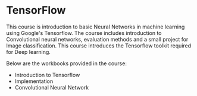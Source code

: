# TensorFlow
This course is introduction to basic Neural Networks in machine learning using Google's Tensorflow. The course includes introduction to Convolutional neural networks, evaluation methods and a small project for Image classification. This course introduces the Tensorflow toolkit required for Deep learning. 

Below are the workbooks provided in the course:
-  Introduction to Tensorflow
-  Implementation 
-  Convolutional Neural Network

